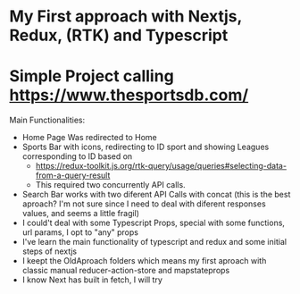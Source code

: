 # My First approach with Nextjs, Redux, (RTK) and Typescript
# Simple Project calling https://www.thesportsdb.com/

Main Functionalities:

- Home Page Was redirected to Home
- Sports Bar with icons, redirecting to ID sport and showing Leagues corresponding to ID based on 
    - https://redux-toolkit.js.org/rtk-query/usage/queries#selecting-data-from-a-query-result
    - This required two concurrently API calls. 
- Search Bar works with two diferent API Calls with concat (this is the best aproach? I'm not sure since I need to deal with diferent responses values, and seems a little fragil)
- I could't deal with some Typescript Props, special with some functions, url params, I opt to "any" props
- I've learn the main functionality of typescript and redux and some initial steps of nextjs
- I keept the OldAproach folders which means my first aproach with classic manual reducer-action-store and mapstateprops
- I know Next has built in fetch, I will try





